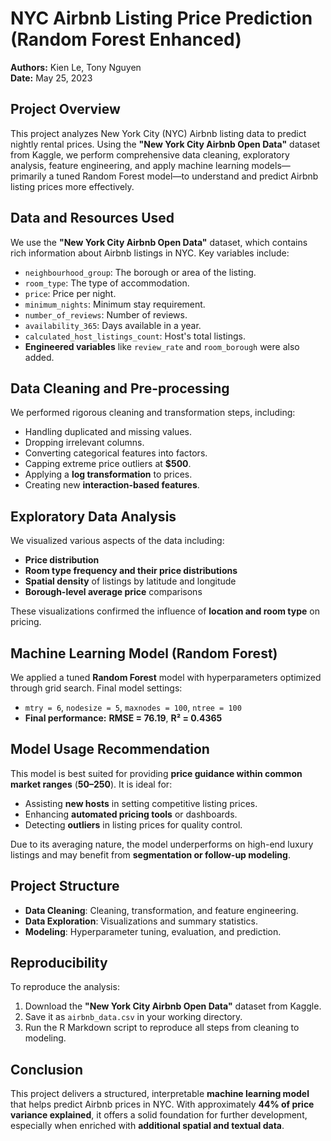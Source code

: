 # NYC Airbnb Listing Price Prediction (Random Forest Enhanced)

**Authors:** Kien Le, Tony Nguyen  
**Date:** May 25, 2023

## Project Overview

This project analyzes New York City (NYC) Airbnb listing data to predict nightly rental prices. Using the **"New York City Airbnb Open Data"** dataset from Kaggle, we perform comprehensive data cleaning, exploratory analysis, feature engineering, and apply machine learning models—primarily a tuned Random Forest model—to understand and predict Airbnb listing prices more effectively.

## Data and Resources Used

We use the **"New York City Airbnb Open Data"** dataset, which contains rich information about Airbnb listings in NYC. Key variables include:

- `neighbourhood_group`: The borough or area of the listing.
- `room_type`: The type of accommodation.
- `price`: Price per night.
- `minimum_nights`: Minimum stay requirement.
- `number_of_reviews`: Number of reviews.
- `availability_365`: Days available in a year.
- `calculated_host_listings_count`: Host's total listings.
- **Engineered variables** like `review_rate` and `room_borough` were also added.

## Data Cleaning and Pre-processing

We performed rigorous cleaning and transformation steps, including:

- Handling duplicated and missing values.
- Dropping irrelevant columns.
- Converting categorical features into factors.
- Capping extreme price outliers at **$500**.
- Applying a **log transformation** to prices.
- Creating new **interaction-based features**.

## Exploratory Data Analysis

We visualized various aspects of the data including:

- **Price distribution**
- **Room type frequency and their price distributions**
- **Spatial density** of listings by latitude and longitude
- **Borough-level average price** comparisons

These visualizations confirmed the influence of **location and room type** on pricing.

## Machine Learning Model (Random Forest)

We applied a tuned **Random Forest** model with hyperparameters optimized through grid search. Final model settings:

- `mtry = 6`, `nodesize = 5`, `maxnodes = 100`, `ntree = 100`
- **Final performance:** **RMSE = 76.19**, **R² = 0.4365**

## Model Usage Recommendation

This model is best suited for providing **price guidance within common market ranges** (**$50–$250**). It is ideal for:

- Assisting **new hosts** in setting competitive listing prices.
- Enhancing **automated pricing tools** or dashboards.
- Detecting **outliers** in listing prices for quality control.

Due to its averaging nature, the model underperforms on high-end luxury listings and may benefit from **segmentation or follow-up modeling**.

## Project Structure

- **Data Cleaning**: Cleaning, transformation, and feature engineering.
- **Data Exploration**: Visualizations and summary statistics.
- **Modeling**: Hyperparameter tuning, evaluation, and prediction.

## Reproducibility

To reproduce the analysis:

1. Download the **"New York City Airbnb Open Data"** dataset from Kaggle.
2. Save it as `airbnb_data.csv` in your working directory.
3. Run the R Markdown script to reproduce all steps from cleaning to modeling.

## Conclusion

This project delivers a structured, interpretable **machine learning model** that helps predict Airbnb prices in NYC. With approximately **44% of price variance explained**, it offers a solid foundation for further development, especially when enriched with **additional spatial and textual data**.
